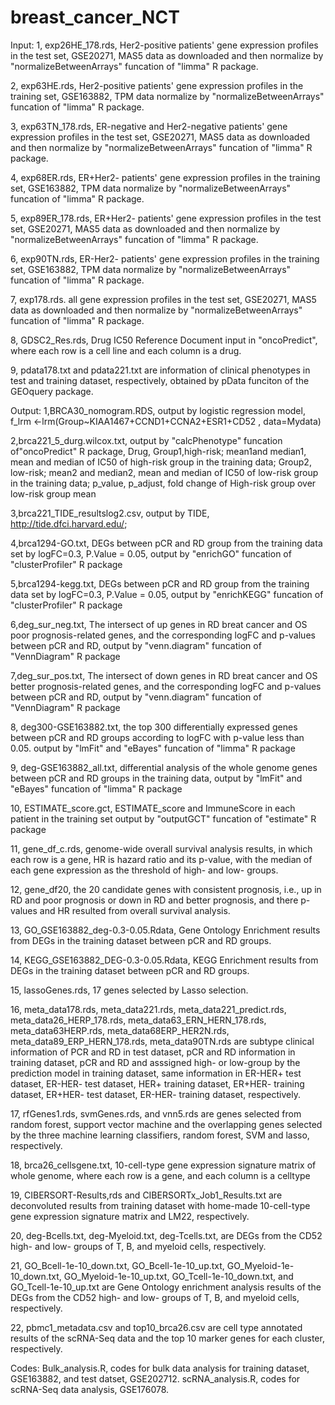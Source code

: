 # breast_cancer_NCT
Input:
1, exp26HE_178.rds, Her2-positive patients' gene expression profiles in the test set, GSE20271, MAS5 data as downloaded and then normalize by "normalizeBetweenArrays" funcation of "limma" R package.

2, exp63HE.rds, Her2-positive patients' gene expression profiles in the training set, GSE163882, TPM data normalize by "normalizeBetweenArrays" funcation of "limma" R package.

3, exp63TN_178.rds, ER-negative and Her2-negative patients' gene expression profiles in the test set, GSE20271, MAS5 data as downloaded and then normalize by "normalizeBetweenArrays" funcation of "limma" R package.

4, exp68ER.rds, ER+Her2- patients' gene expression profiles in the training set, GSE163882, TPM data normalize by "normalizeBetweenArrays" funcation of "limma" R package.

5, exp89ER_178.rds, ER+Her2- patients' gene expression profiles in the test set, GSE20271, MAS5 data as downloaded and then normalize by "normalizeBetweenArrays" funcation of "limma" R package.

6, exp90TN.rds, ER-Her2- patients' gene expression profiles in the training set, GSE163882, TPM data normalize by "normalizeBetweenArrays" funcation of "limma" R package.

7, exp178.rds. all gene expression profiles in the test set, GSE20271, MAS5 data as downloaded and then normalize by "normalizeBetweenArrays" funcation of "limma" R package.

8, GDSC2_Res.rds, Drug IC50 Reference Document input in "oncoPredict", where each row is a cell line and each column is a drug.

9, pdata178.txt and pdata221.txt are information of clinical phenotypes in test and training dataset, respectively, obtained by pData funciton of the GEOquery package. 





Output:
1,BRCA30_nomogram.RDS,    output by logistic regression model,    f_lrm <-lrm(Group~KIAA1467+CCND1+CCNA2+ESR1+CD52
            , data=Mydata)

2,brca221_5_durg.wilcox.txt,   output by "calcPhenotype" funcation of"oncoPredict" R package,   Drug,   Group1,high-risk;	mean1and median1, mean and median of IC50 of high-risk group in the training data;    Group2, low-risk; mean2 and median2, mean and median of IC50 of low-risk group in the training data; p_value, p_adjust, fold change of High-risk group over low-risk group mean

3,brca221_TIDE_resultslog2.csv, output by TIDE,  http://tide.dfci.harvard.edu/;

4,brca1294-GO.txt, DEGs between pCR and RD group from the training data set by logFC=0.3, P.Value = 0.05, output by "enrichGO" funcation of "clusterProfiler" R package

5,brca1294-kegg.txt, DEGs between pCR and RD group from the training data set by logFC=0.3, P.Value = 0.05, output by "enrichKEGG" funcation of "clusterProfiler" R package

6,deg_sur_neg.txt, The intersect of up genes in RD breat cancer and OS poor prognosis-related genes, and the corresponding logFC and p-values between pCR and RD, output by "venn.diagram" funcation of "VennDiagram" R package

7,deg_sur_pos.txt, The intersect of down genes in RD breat cancer and OS better prognosis-related genes, and the corresponding logFC and p-values between pCR and RD, output by "venn.diagram" funcation of "VennDiagram" R package

8, deg300-GSE163882.txt, the top 300 differentially expressed genes between pCR and RD groups according to logFC with p-value less than 0.05. output by "lmFit" and "eBayes" funcation of "limma" R package

9, deg-GSE163882_all.txt,  differential analysis of the whole genome genes between pCR and RD groups in the training data, output by "lmFit" and "eBayes" funcation of "limma" R package

10, ESTIMATE_score.gct, ESTIMATE_score and ImmuneScore in each patient in the training set output by "outputGCT" funcation of "estimate" R package

11, gene_df_c.rds, genome-wide overall survival analysis results, in which each row is a gene, HR is hazard ratio and its p-value, with the median of each gene expression as the threshold of high- and low- groups. 

12, gene_df20, the 20 candidate genes with consistent prognosis, i.e., up in RD and poor prognosis or down in RD and better prognosis, and there p-values and HR resulted from overall survival analysis.

13, GO_GSE163882_deg-0.3-0.05.Rdata, Gene Ontology Enrichment results from DEGs in the training dataset between pCR and RD groups.

14, KEGG_GSE163882_DEG-0.3-0.05.Rdata, KEGG Enrichment results from DEGs in the training dataset between pCR and RD groups.

15, lassoGenes.rds, 17 genes selected by Lasso selection.

16, meta_data178.rds, meta_data221.rds, meta_data221_predict.rds, meta_data26_HERP_178.rds, meta_data63_ERN_HERN_178.rds, meta_data63HERP.rds, meta_data68ERP_HER2N.rds, meta_data89_ERP_HERN_178.rds, meta_data90TN.rds are subtype clinical information of  PCR and RD in test dataset, pCR and RD information in training dataset, pCR and RD and asssigned high- or low-group by the prediction model in training dataset, same information in ER-HER+ test dataset, ER-HER- test dataset, HER+ training dataset, ER+HER- training dataset, ER+HER- test dataset, ER-HER- training dataset, respectively.

17, rfGenes1.rds, svmGenes.rds, and vnn5.rds are genes selected from random forest, support vector machine and the overlapping genes selected by the three machine learning classifiers, random forest, SVM and lasso, respectively.


18, brca26_cellsgene.txt, 10-cell-type gene expression signature matrix of whole genome, where each row is a gene, and each column is a celltype

19,  CIBERSORT-Results,rds and CIBERSORTx_Job1_Results.txt are deconvoluted results from training dataset with home-made 10-cell-type gene expression signature matrix and LM22, respectively.

20, deg-Bcells.txt, deg-Myeloid.txt, deg-Tcells.txt, are DEGs from the CD52 high- and low- groups of T, B, and myeloid cells, respectively.

21, GO_Bcell-1e-10_down.txt, GO_Bcell-1e-10_up.txt, GO_Myeloid-1e-10_down.txt, GO_Myeloid-1e-10_up.txt, GO_Tcell-1e-10_down.txt, and GO_Tcell-1e-10_up.txt are Gene Ontology enrichment analysis results of the DEGs from the CD52 high- and low- groups of T, B, and myeloid cells, respectively.
       
22, pbmc1_metadata.csv and top10_brca26.csv are cell type annotated results of the scRNA-Seq data and the top 10 marker genes for each cluster, respectively.  


Codes:
Bulk_analysis.R, codes for bulk data analysis for training dataset, GSE163882, and test datset, GSE202712.
scRNA_analysis.R, codes for scRNA-Seq data analysis, GSE176078.





